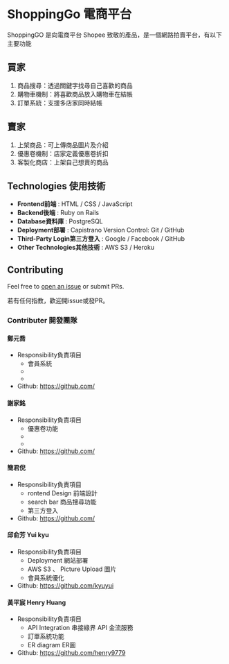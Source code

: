 # ShoppingGo 電商平台

<!-- Website 網站:

Demo video 示範影片: -->

<!-- ![ShoppingGO]](png) -->

ShoppingGO 是向電商平台 Shopee 致敬的產品，是一個網路拍賣平台，有以下主要功能
## 買家
1. 商品搜尋：透過關鍵字找尋自己喜歡的商品
2. 購物車機制：將喜歡商品放入購物車在結帳
3. 訂單系統：支援多店家同時結帳
## 賣家
1. 上架商品：可上傳商品圖片及介紹
2. 優惠卷機制：店家定義優惠卷折扣
3. 客製化商店：上架自己想賣的商品

## Technologies 使用技術
- **Frontend前端** : HTML / CSS / JavaScript
- **Backend後端** : Ruby on Rails
- **Database資料庫** : PostgreSQL
- **Deployment部署** : Capistrano Version Control: Git / GitHub
- **Third-Party Login第三方登入** :  Google / Facebook / GitHub
- **Other Technologies其他技術** : AWS S3 / Heroku

## Contributing

Feel free to [open an issue](https://github.com/5xruby-ecommerce/shoppinggo/issues/new) or submit PRs.

若有任何指教，歡迎開issue或發PR。

### Contributer 開發團隊

#### 鄭元喬
- Responsibility負責項目
  - 會員系統
  - 
  - 
- Github: https://github.com/
#### 謝家銘
- Responsibility負責項目
  - 優惠卷功能
  - 
  - 
- Github: https://github.com/

#### 簡君倪
- Responsibility負責項目
  - rontend Design 前端設計
  - search bar 商品搜尋功能
  - 第三方登入
- Github: https://github.com/
#### 邱俞芳 Yui kyu
- Responsibility負責項目
  - Deployment 網站部署
  - AWS S3 、 Picture Upload 圖片
  - 會員系統優化
- Github: https://github.com/kyuyui
#### 黃平宸 Henry Huang
- Responsibility負責項目
  - API Integration 串接綠界 API 金流服務
  - 訂單系統功能
  - ER diagram ER圖
- Github: https://github.com/henry9779
